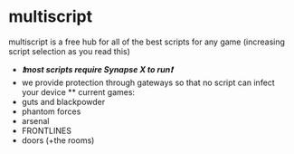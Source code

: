 # multiscript

multiscript is a free hub for all of the best scripts for any game (increasing script selection as you read this)
 * ***❗most scripts require Synapse X to run❗***
 * we provide protection through gateways so that no script can infect your device
 ** current games:
 * guts and blackpowder
 * phantom forces
 * arsenal
 * FRONTLINES
 * doors (+the rooms)
